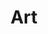 ---
title: Art
description: This covers all art-related content.
image:

# Badge style
style:
    background: "#2a9d8f"
    color: "#fff"
---